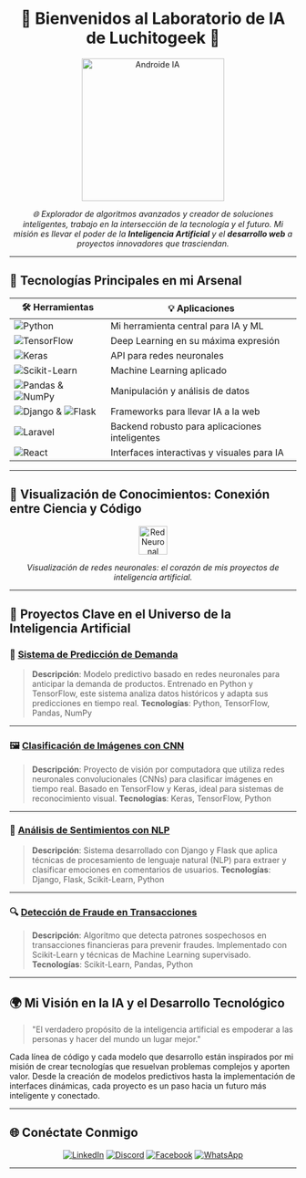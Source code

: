 <h1 align="center"> 🌌 Bienvenidos al Laboratorio de IA de Luchitogeek 🌌 </h1>

<p align="center">
  <img src="https://i.pinimg.com/originals/3b/e2/f4/3be2f445535301ebc8d739576ce8b36d.gif" alt="Androide IA" width="250"/> <!-- Reemplaza con el link de tu imagen de androide o IA -->
</p>

<p align="center">
  <em>🌐 Explorador de algoritmos avanzados y creador de soluciones inteligentes, trabajo en la intersección de la tecnología y el futuro. Mi misión es llevar el poder de la <strong>Inteligencia Artificial</strong> y el <strong>desarrollo web</strong> a proyectos innovadores que trasciendan.</em>
</p>

---

## 🚀 Tecnologías Principales en mi Arsenal

| 🛠️ Herramientas | 💡 Aplicaciones |
|------------------|-----------------|
| ![Python](https://img.shields.io/badge/Python-3776AB?logo=python&logoColor=white) | Mi herramienta central para IA y ML |
| ![TensorFlow](https://img.shields.io/badge/TensorFlow-FF6F00?logo=tensorflow&logoColor=white) | Deep Learning en su máxima expresión |
| ![Keras](https://img.shields.io/badge/Keras-D00000?logo=keras&logoColor=white) | API para redes neuronales |
| ![Scikit-Learn](https://img.shields.io/badge/Scikit--Learn-F7931E?logo=scikit-learn&logoColor=white) | Machine Learning aplicado |
| ![Pandas](https://img.shields.io/badge/Pandas-150458?logo=pandas&logoColor=white) & ![NumPy](https://img.shields.io/badge/NumPy-013243?logo=numpy&logoColor=white) | Manipulación y análisis de datos |
| ![Django](https://img.shields.io/badge/Django-092E20?logo=django&logoColor=white) & ![Flask](https://img.shields.io/badge/Flask-000000?logo=flask&logoColor=white) | Frameworks para llevar IA a la web |
| ![Laravel](https://img.shields.io/badge/Laravel-FF2D20?logo=laravel&logoColor=white) | Backend robusto para aplicaciones inteligentes |
| ![React](https://img.shields.io/badge/React-61DAFB?logo=react&logoColor=black) | Interfaces interactivas y visuales para IA |

---

## 🧠 Visualización de Conocimientos: Conexión entre Ciencia y Código

<p align="center">
  <img src="https://miro.medium.com/v2/resize:fit:1400/1*-eLjPY7UGSoQhSyW5qC6gw.gif" alt="Red Neuronal" width="50"/> <!-- Inserta un enlace a una visualización de red neuronal -->
</p>

<p align="center">
  <em>Visualización de redes neuronales: el corazón de mis proyectos de inteligencia artificial.</em>
</p>

---

## 🌌 Proyectos Clave en el Universo de la Inteligencia Artificial

### 🌟 [Sistema de Predicción de Demanda](https://github.com/tu_usuario/prediccion-demanda)
> **Descripción**: Modelo predictivo basado en redes neuronales para anticipar la demanda de productos. Entrenado en Python y TensorFlow, este sistema analiza datos históricos y adapta sus predicciones en tiempo real.
> **Tecnologías**: Python, TensorFlow, Pandas, NumPy

---

### 🖼️ [Clasificación de Imágenes con CNN](https://github.com/tu_usuario/clasificacion-imagenes)
> **Descripción**: Proyecto de visión por computadora que utiliza redes neuronales convolucionales (CNNs) para clasificar imágenes en tiempo real. Basado en TensorFlow y Keras, ideal para sistemas de reconocimiento visual.
> **Tecnologías**: Keras, TensorFlow, Python

---

### 💬 [Análisis de Sentimientos con NLP](https://github.com/tu_usuario/analisis-sentimientos)
> **Descripción**: Sistema desarrollado con Django y Flask que aplica técnicas de procesamiento de lenguaje natural (NLP) para extraer y clasificar emociones en comentarios de usuarios.
> **Tecnologías**: Django, Flask, Scikit-Learn, Python

---

### 🔍 [Detección de Fraude en Transacciones](https://github.com/tu_usuario/deteccion-fraude)
> **Descripción**: Algoritmo que detecta patrones sospechosos en transacciones financieras para prevenir fraudes. Implementado con Scikit-Learn y técnicas de Machine Learning supervisado.
> **Tecnologías**: Scikit-Learn, Pandas, Python

---

## 🌍 Mi Visión en la IA y el Desarrollo Tecnológico

> "El verdadero propósito de la inteligencia artificial es empoderar a las personas y hacer del mundo un lugar mejor."

Cada línea de código y cada modelo que desarrollo están inspirados por mi misión de crear tecnologías que resuelvan problemas complejos y aporten valor. Desde la creación de modelos predictivos hasta la implementación de interfaces dinámicas, cada proyecto es un paso hacia un futuro más inteligente y conectado.

---

## 🌐 Conéctate Conmigo

<p align="center">
  <a href="https://linkedin.com/in/tu_usuario"><img src="https://img.shields.io/badge/LinkedIn-0077B5?logo=linkedin&logoColor=white" alt="LinkedIn"></a>
  <a href="https://discord.com/tu_link"><img src="https://img.shields.io/badge/Discord-7289DA?logo=discord&logoColor=white" alt="Discord"></a>
  <a href="https://facebook.com/tu_usuario"><img src="https://img.shields.io/badge/Facebook-1877F2?logo=facebook&logoColor=white" alt="Facebook"></a>
  <a href="https://wa.me/tu_numero"><img src="https://img.shields.io/badge/WhatsApp-25D366?logo=whatsapp&logoColor=white" alt="WhatsApp"></a>
</p>

---


